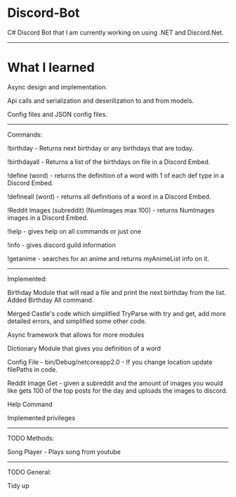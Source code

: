 # Discord-Bot
C# Discord Bot that I am currently working on using .NET and Discord.Net.

------------------------------------------------------
# What I learned

Async design and implementation.

Api calls and serialization and deserilization to and from models.

Config files and JSON config files.

------------------------------------------------------
Commands:

!birthday - Returns next birthday or any birthdays that are today.

!birthdayall - Returns a list of the birthdays on file in a Discord Embed.

!define (word) - returns the definition of a word with 1 of each def type in a Discord Embed.

!defineall (word) - returns all definitions of a word in a Discord Embed.

!Reddit Images (subreddit) (NumImages max 100) - returns NumImages images in a Discord Embed.

!help - gives help on all commands or just one

!info - gives discord guild information

!getanime - searches for an anime and returns myAnimeList info on it.

------------------------------------------------------

Implemented:

Birthday Module that will read a file and print the next birthday from the list. Added Birthday All command.

Merged Castle's code which simplified TryParse with try and get, add more detailed errors, and simplified some other code. 

Async framework that allows for more modules

Dictionary Module that gives you definition of a word

Config File - bin/Debug/netcoreapp2.0 - If you change location update filePaths in code.

Reddit Image Get - given a subreddit and the amount of images you would like gets 100 of the top posts for the day and uploads the images to discord.

Help Command

Implemented privileges

-----------------------------------------------------

TODO Methods:

Song Player - Plays song from youtube

-----------------------------------------------------

TODO General:

Tidy up
